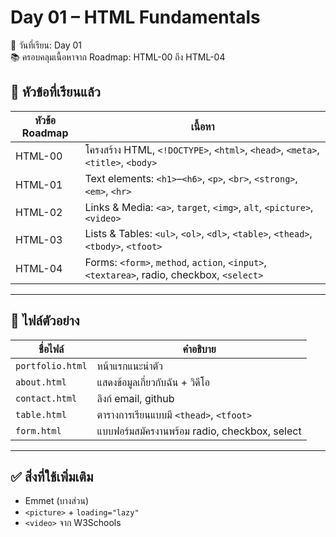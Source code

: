 # Day 01 – HTML Fundamentals

📅 วันที่เรียน: Day 01  
📚 ครอบคลุมเนื้อหาจาก Roadmap: HTML-00 ถึง HTML-04

## 🔖 หัวข้อที่เรียนแล้ว

| หัวข้อ Roadmap | เนื้อหา |
|----------------|---------|
| HTML-00 | โครงสร้าง HTML, `<!DOCTYPE>`, `<html>`, `<head>`, `<meta>`, `<title>`, `<body>` |
| HTML-01 | Text elements: `<h1>`–`<h6>`, `<p>`, `<br>`, `<strong>`, `<em>`, `<hr>` |
| HTML-02 | Links & Media: `<a>`, `target`, `<img>`, `alt`, `<picture>`, `<video>` |
| HTML-03 | Lists & Tables: `<ul>`, `<ol>`, `<dl>`, `<table>`, `<thead>`, `<tbody>`, `<tfoot>` |
| HTML-04 | Forms: `<form>`, `method`, `action`, `<input>`, `<textarea>`, radio, checkbox, `<select>` |

---

## 🧪 ไฟล์ตัวอย่าง

| ชื่อไฟล์ | คำอธิบาย |
|----------|-----------|
| `portfolio.html` | หน้าแรกแนะนำตัว |
| `about.html` | แสดงข้อมูลเกี่ยวกับฉัน + วิดีโอ |
| `contact.html` | ลิงก์ email, github |
| `table.html` | ตารางการเรียนแบบมี `<thead>`, `<tfoot>` |
| `form.html` | แบบฟอร์มสมัครงานพร้อม radio, checkbox, select |

---

## ✅ สิ่งที่ใช้เพิ่มเติม
- Emmet (บางส่วน)
- `<picture>` + `loading="lazy"`
- `<video>` จาก W3Schools

